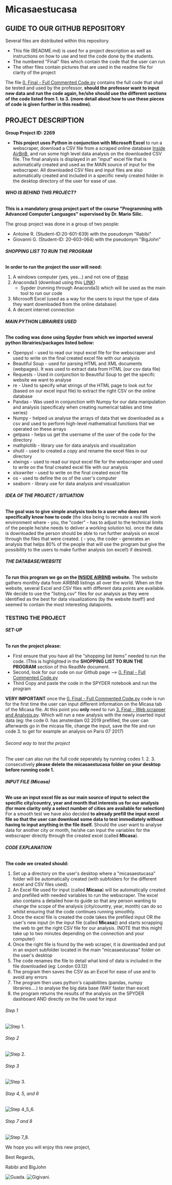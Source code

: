 # Micasaestucasa

## GUIDE TO OUR GITHUB REPOSITORY
Several files are distributed within this repository.
- This file (README.md) is used for a project description as well as instructions on how to use and test the code done by the students.
- The numbered "Final" files which contain the code that the user can run
- The other files contain pictures that are used in the readme file for clarity of the project

The file [0. Final - Full Commented Code.py](https://github.com/Micasaestucasa/Micasaestucasa/blob/main/0.%20Final%20-%20Full%20Commented%20Code.py) contains the full code that shall be tested and used by the professor, **should the professor want to input new data and run the code again, he/she should use the different sections of the code listed from 1. to 3. (more detail about how to use these pieces of code is given further in this readme).**


## PROJECT DESCRIPTION

**Group Project ID: 2269**
- **This project uses Python in conjunction with Microsoft Excel** to run a webscraper, download a CSV file from a scraped online database [Inside AirBnB](http://insideairbnb.com/get-the-data.html),  and run some high level data analysis on the downloaded CSV file. The final analysis is displayed in an "input" excel file that is automatically created and used as the MAIN source of input for the webscraper. All downloaded CSV files and input files are also automatically created and included in a specific newly created folder in the desktop directory of the user for ease of use.


###### **WHO IS BEHIND THIS PROJECT?**

**This is a mandatory group project part of the course "Programming with Advanced Computer Languages" supervised by Dr. Mario Silic.**

The group project was done in a group of two people: 
- Antoine R. (Student-ID:20-601-639) with the pseudonym "Rabibi"
- Giovanni G. (Student-ID: 20-603-064) with the pseudonym "BigJohn"


###### **SHOPPING LIST TO RUN THE PROGRAM**

**In order to run the project the user will need:**
 1. A windows computer (yes, yes...) and not one of [these](https://gizmodo.com/the-16-worst-failed-computers-of-all-time-5789924)
 2. Anaconda3 (download using this [LINK](https://www.anaconda.com/products/individual))
     - Sypder (running through Anaconda3) which will be used as the main tool to run our code
 3. Microsoft Excel (used as a way for the users to input the type of data they want downloaded from the online database)
 4. A decent internet connection


###### **MAIN PYTHON LIBRAIRIES USED**

**The coding was done using Spyder from which we imported several python librairies/packages listed bellow:**
- Openpyxl - used to read our input excel file for the webscraper and used to write on the final created excel file with our analysis
- Beautiful Soup - used for parsing HTML and XML documents (webpages). It was used to extract data from HTML (our csv data file)
- Requests - Used in conjunction to Beautiful Soup to get the specifc website we want to analyse
- re -  Used to specify what strings of the HTML page to look out for (based on our excel input file) to extract the right CSV on the online database
- Pandas - Was used in conjunction with Numpy for our data manipulation and analysis (specificaly when creating numerical tables and time series)
- Numpy - helped us analyse the arrays of data that we downloaded as a csv and used to perform high-level mathematical functions that we operated on these arrays
- getpass - helps us get the username of the user of the code for the directory
- mathplotlib - library use for data analysis and visualization
- shutil - used to created a copy and rename the excel files in our directory
- xlwings - used to read our input excel file for the webscraper and used to write on the final created excel file with our analysis
- xlsxwriter - used to write on the final created excel file
- os - used to define the os of the user's computer
- seaborn - library use for data analysis and visualization


###### **IDEA OF THE PROJECT / SITUATION**
**The goal was to give simple analysis tools to a user who does not specifically know how to code** (the idea being to recreate a real life work environment where - you, the "coder" - has to adjust to the technical limits of the people he/she needs to deliver a working solution to).
once the data is downloaded the person should be able to run further analysis on excel through the files that were created. ( - you, the coder - generates an analysis that helps 80% of the people that will use the program but give the possibility to the users to make further analysis (on excel!) if desired). 


###### **THE DATABASE/WEBSITE**
**To run this program we go on the [INSIDE AIRBNB](http://insideairbnb.com/get-the-data.html) website.**
The website gathers monthly data from AIRBNB listings all over the world. When on the website, several Excel and CSV files with different data points are available. We decide to use the "listing.csv" files for our analysis as they were identified as the best for data visualizations (by the website itself!) and seemed to contain the most interesting datapoints. 

### **TESTING THE PROJECT**
###### **SET-UP**
**To run the project please:**
- First ensure that you have all the "shopping list items" needed to run the code. (This is highlighted in the **SHOPPING LIST TO RUN THE PROGRAM** section of this ReadMe document. 
- Second, look for our code on our Github page --> [0. Final - Full Commented Code.py](https://github.com/Micasaestucasa/Micasaestucasa/blob/main/0.%20Final%20-%20Full%20Commented%20Code.py)
- Third Copy and paste the code in the SPYDER notebook and run the program

**VERY IMPORTANT** once the [0. Final - Full Commented Code.py](https://github.com/Micasaestucasa/Micasaestucasa/blob/main/0.%20Final%20-%20Full%20Commented%20Code.py) code is run for the first time the user can input different information on the Micasa tab of the Micasa file. At this point you **only** need to run [3. Final - Web scrapper and Analysis.py](https://github.com/Micasaestucasa/Micasaestucasa/blob/main/3.%20Final%20-%20Web%20scrapper%20and%20Analysis.py). Which will run a new analysis with the newly inserted input data (eg: the code 0. has amsterdam 02 2019 prefilled, the user can afterwards go in the micasa file, change the input, save the file and run code 3. to get for example an analysis on Paris 07 2017)

###### Second way to test the project
The user can also run the full code seperately by running codes 1. 2. 3. consecutively
**please delete the micasaestucasa folder on your desktop before running code 1.**

###### **INPUT FILE (Micasa)**
**We use an input excel file as our main source of input to select the specific city/country, year and month that interests us for our analysis (for more clarity only a select number of cities are available for selection)**
For a smooth test we have also decided **to already prefill the input excel file so that the user can download some data to test immediately without having to input anything in the file itself.** Should the user want to analyse data for another city or month, he/she can input the variables for the webscraper directly through the created excel (called **Micasa**).

###### **CODE EXPLANATION**
**The code we created should:**
1. Set up a directory on the user's desktop where a "micasaestucasa" folder will be automatically created (with subfolders for the different excel and CSV files used). 
2. An Excel file used for input (called **Micasa**) will be automatically created and prefilled with needed variables to run the webscraper. The excel also contains a detailed how-to guide so that any person wanting to change the scope of the analysis (city/country, year, month) can do so whilst ensuring that the code continues running smoothly. 
3. Once the excel file is created the code takes the prefilled input OR the user's new input (in the input file (called **Micasa**)) and starts scrapping the web to get the right CSV file for our analysis. (NOTE that this might take up to two minutes depending on the connection and your computer)
4. Once the right file is found by the web scraper, it is downloaded and put in an export subfolder located in the main "micasaestucasa" folder on the user's desktop
5. The code renames the file to detail what kind of data is included in the file downloaded (eg: London 03.12)
6. The program then saves the CSV as an Excel for ease of use and to avoid any errors
7. The program then uses python's capabilities (pandas, numpy librairies....) to analyse the big data base (WAY faster than excel)
8. the program returns the results of the analysis on the SPYDER dashboard AND directly on the file used for input

###### Step 1
![Step 1.](https://github.com/Micasaestucasa/Micasaestucasa/blob/main/step1.jpg)
###### Step 2
![Step 2.](https://github.com/Micasaestucasa/Micasaestucasa/blob/main/step2.jpg)
###### Step 3
![Step 3.](https://github.com/Micasaestucasa/Micasaestucasa/blob/main/step3.jpg)
###### Step 4, 5, and 6
![Step 4_5_6.](https://github.com/Micasaestucasa/Micasaestucasa/blob/main/step4_5_6.jpg)
###### Step 7 and 8
![Step 7_8.](https://github.com/Micasaestucasa/Micasaestucasa/blob/main/step7_8.jpg)


We hope you will enjoy this new project, 

Best Regards,

Rabibi and BigJohn 


![Guada.](https://github.com/Micasaestucasa/Micasaestucasa/blob/main/Guada1.jpg)
![Gigivani.](https://github.com/Micasaestucasa/Micasaestucasa/blob/main/Gigivani1.jpg)
